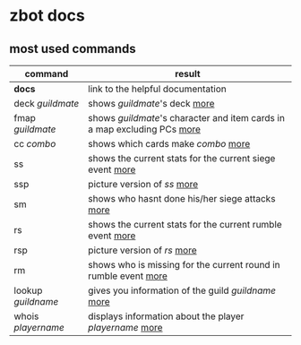 # zbot docs

## most used commands
|command|result  |
|--|--|
| **docs** | link to the helpful documentation|
|deck _guildmate_ | shows _guildmate_'s deck [more](deck-building)|
|fmap _guildmate_ | shows _guildmate_'s character and item cards in a map excluding PCs [more](deck-building)|
|cc _combo_ | shows which cards make _combo_ [more](combo-recipes)|
|ss| shows the current stats for the current siege event [more](siege)|
|ssp| picture version of _ss_ [more](siege)|
|sm| shows who hasnt done his/her siege attacks [more](siege)|
|rs| shows the current stats for the current rumble event [more](rumble)|
|rsp| picture version of _rs_ [more](rumble)|
|rm| shows who is missing for the current round in rumble event [more](rumble)|
|lookup _guildname_| gives you information of the guild _guildname_ [more](looking-up-stuff)|
|whois _playername_ | displays information about the player _playername_ [more](looking-up-stuff)|
<!--stackedit_data:
eyJoaXN0b3J5IjpbMTI4MjgzNTAzMCwxOTYzNzY4NDQzLDE0OT
QyNTU2MTQsLTIwNjAxMzc1MTNdfQ==
-->